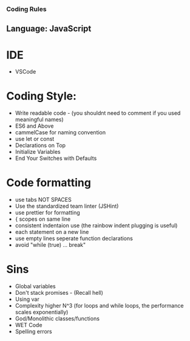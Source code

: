 ### Coding Rules

## Language: JavaScript

# IDE
- VSCode

# Coding Style:
- Write readable code - (you shouldnt need to comment if you used meaningful names)
- ES6 and Above
- cammelCase for naming convention
- use let or const
- Declarations on Top
- Initialize Variables
- End Your Switches with Defaults


# Code formatting
- use tabs NOT SPACES
- Use the standardized team linter (JSHint)
- use prettier for formatting
- { scopes on same line
- consistent indentaion use (the rainbow indent plugging is useful)
- each statement on a new line
- use empty lines seperate function declarations
- avoid "while (true) ... break"


# Sins

- Global variables
- Don't stack promises - (Recall hell)
- Using var
- Complexity higher N^3 (for loops and while loops, the performance scales exponentially)
- God/Monolithic classes/functions
- WET Code
- Spelling errors
